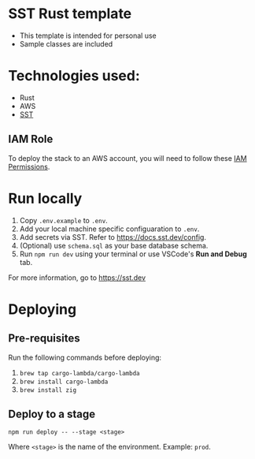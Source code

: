 # SST Rust template

- This template is intended for personal use
- Sample classes are included

# Technologies used:

- Rust
- AWS
- [SST](https://sst.dev)

## IAM Role

To deploy the stack to an AWS account, you will need to follow these [IAM Permissions](https://docs.sst.dev/advanced/iam-credentials#iam-permissions).

# Run locally

1. Copy `.env.example` to `.env`.
2. Add your local machine specific configuaration to `.env`.
3. Add secrets via SST. Refer to https://docs.sst.dev/config.
4. (Optional) use `schema.sql` as your base database schema.
5. Run `npm run dev` using your terminal or use VSCode's **Run and Debug** tab.

For more information, go to https://sst.dev

# Deploying

## Pre-requisites

Run the following commands before deploying:

1. `brew tap cargo-lambda/cargo-lambda`
2. `brew install cargo-lambda`
3. `brew install zig`

## Deploy to a stage

`npm run deploy -- --stage <stage>`

Where `<stage>` is the name of the environment. Example: `prod`.
